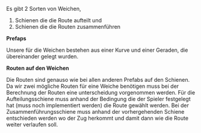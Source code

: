 Es gibt 2 Sorten von Weichen,  
1. Schienen die die Route aufteilt und  
2. Schienen die die Routen zusammenführen  

**Prefaps**  
  
Unsere für die Weichen bestehen aus einer Kurve und einer Geraden, die übereinander gelegt wurden.  
  
**Routen auf den Weichen**  
  
Die Routen sind genauso wie bei allen anderen Prefabs auf den Schienen. Da wir zwei mögliche Routen für eine Weiche benötigen muss bei der Berechnung der Routen eine unterscheidung vorgenommen werden. Für die Aufteilungsschiene muss anhand der Bedingung die der Spieler festgelegt hat (muss noch implementiert werden) die Route gewählt werden. Bei der Zusammenführungsschiene muss anhand der vorhergehenden Schiene entschieden werden wo der Zug herkommt und damit dann wie die Route weiter verlaufen soll.
